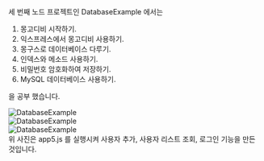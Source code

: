 세 번째 노드 프로젝트인 DatabaseExample 에서는  
  
1. 몽고디비 시작하기.  
2. 익스프레스에서 몽고디비 사용하기.  
3. 몽구스로 데이터베이스 다루기.  
4. 인덱스와 메소드 사용하기.  
5. 비밀번호 암호화하여 저장하기.  
6. MySQL 데이터베이스 사용하기.  
  
을 공부 했습니다.

![DatabaseExample](http://drive.google.com/uc?export=view&id=1gi1u8Hj5WPJimfLGIxzQRAFtKcNU6DAJ)  
![DatabaseExample](http://drive.google.com/uc?export=view&id=10r0RNmfdTnwMaGSFvGVVP4Pzq_3q0eq8)  
![DatabaseExample](http://drive.google.com/uc?export=view&id=1nTYTHlUfT6loVgliL9CaBXVPv457cDQT)  
위 사진은 app5.js 를 실행시켜 사용자 추가, 사용자 리스트 조회, 로그인 기능을 만든 것입니다.
